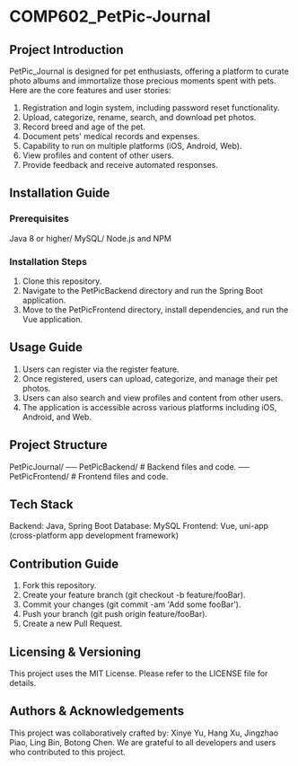 # COMP602_PetPic-Journal
## Project Introduction
PetPic_Journal is designed for pet enthusiasts, offering a platform to curate photo albums and immortalize those precious moments spent with pets. Here are the core features and user stories:
1. Registration and login system, including password reset functionality.
2. Upload, categorize, rename, search, and download pet photos.
3. Record breed and age of the pet.
4. Document pets' medical records and expenses.
5. Capability to run on multiple platforms (iOS, Android, Web).
6. View profiles and content of other users.
7. Provide feedback and receive automated responses.
## Installation Guide
### Prerequisites
Java 8 or higher/
MySQL/
Node.js and NPM
### Installation Steps
1. Clone this repository.
2. Navigate to the PetPicBackend directory and run the Spring Boot application.
3. Move to the PetPicFrontend directory, install dependencies, and run the Vue application.
## Usage Guide
1. Users can register via the register feature.
2. Once registered, users can upload, categorize, and manage their pet photos.
3. Users can also search and view profiles and content from other users.
4. The application is accessible across various platforms including iOS, Android, and Web.
## Project Structure
PetPicJournal/
── PetPicBackend/           # Backend files and code.
── PetPicFrontend/          # Frontend files and code.
## Tech Stack
Backend: Java, Spring Boot
Database: MySQL
Frontend: Vue, uni-app (cross-platform app development framework)
## Contribution Guide
1. Fork this repository.
2. Create your feature branch (git checkout -b feature/fooBar).
3. Commit your changes (git commit -am 'Add some fooBar').
4. Push your branch (git push origin feature/fooBar).
5. Create a new Pull Request.
## Licensing & Versioning
This project uses the MIT License. Please refer to the LICENSE file for details.
## Authors & Acknowledgements
This project was collaboratively crafted by:
Xinye Yu,
Hang Xu,
Jingzhao Piao,
Ling Bin,
Botong Chen.
We are grateful to all developers and users who contributed to this project.
